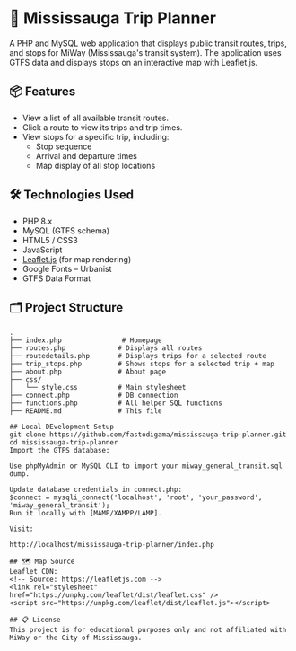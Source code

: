 # 🚌 Mississauga Trip Planner

A PHP and MySQL web application that displays public transit routes, trips, and stops for MiWay (Mississauga's transit system). The application uses GTFS data and displays stops on an interactive map with Leaflet.js.

## 📦 Features

- View a list of all available transit routes.
- Click a route to view its trips and trip times.
- View stops for a specific trip, including:
  - Stop sequence
  - Arrival and departure times
  - Map display of all stop locations

## 🛠️ Technologies Used

- PHP 8.x
- MySQL (GTFS schema)
- HTML5 / CSS3
- JavaScript
- [Leaflet.js](https://leafletjs.com) (for map rendering)
- Google Fonts – Urbanist
- GTFS Data Format

## 🗂️ Project Structure

```text
.
├── index.php               # Homepage
├── routes.php             # Displays all routes
├── routedetails.php       # Displays trips for a selected route
├── trip_stops.php         # Shows stops for a selected trip + map
├── about.php              # About page
├── css/
│   └── style.css          # Main stylesheet
├── connect.php            # DB connection
├── functions.php          # All helper SQL functions
├── README.md              # This file

## Local DEvelopment Setup
git clone https://github.com/fastodigama/mississauga-trip-planner.git
cd mississauga-trip-planner
Import the GTFS database:

Use phpMyAdmin or MySQL CLI to import your miway_general_transit.sql dump.

Update database credentials in connect.php:
$connect = mysqli_connect('localhost', 'root', 'your_password', 'miway_general_transit');
Run it locally with [MAMP/XAMPP/LAMP].

Visit:

http://localhost/mississauga-trip-planner/index.php

## 🗺️ Map Source
Leaflet CDN:
<!-- Source: https://leafletjs.com -->
<link rel="stylesheet" href="https://unpkg.com/leaflet/dist/leaflet.css" />
<script src="https://unpkg.com/leaflet/dist/leaflet.js"></script>

## 📋 License
This project is for educational purposes only and not affiliated with MiWay or the City of Mississauga.